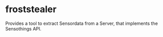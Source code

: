 # froststealer
Provides a tool to extract Sensordata from a Server, that implements the Sensothings API.
